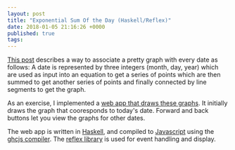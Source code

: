 ```yaml
---
layout: post
title: "Exponential Sum Of the Day (Haskell/Reflex)"
date: 2018-01-05 21:16:26 +0000
published: true
tags:
---
```


[This post][johnCookPost] describes a way to associate a pretty graph with every date as follows:  A date is represented by three integers (month, day, year) which are used as input into an equation to get a series of points which are then summed to get another series of points and finally connected by line segments to get the graph.  

As an exercise, I implemented a [web app that draws these graphs][dailySumApp].  It initially draws the graph that cooresponds to today's date.  Forward and back buttons let you view the graphs for other dates.

The web app is written in [Haskell][haskellLanguage], and compiled to [Javascript][javascriptLanguage] using the [ghcjs compiler][ghcjsCompiler].  The [reflex library][reflexLibrary] is used for event handling and display.


[johnCookPost]: https://www.johndcook.com/blog/2017/11/02/recent-exponential-sums/

[dailySumApp]: https://dc25.github.io/dailySum/

[haskellLanguage]: https://www.haskell.org/
[javascriptLanguage]: https://en.wikipedia.org/wiki/JavaScript
[ghcjsCompiler]: https://github.com/ghcjs/ghcjs
[reflexLibrary]: https://hackage.haskell.org/package/reflex
